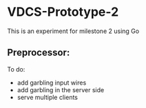 # VDCS-Prototype-2
This is an experiment for milestone 2 using Go
## Preprocessor:
To do:
- add garbling input wires
- add garbling in the server side
- serve multiple clients
